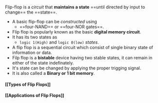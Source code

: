 Flip-flop is a *circuit* that **maintains a state** ==until directed by input to change== the ==state==.
- A basic flip-flop can be *constructed* using 
	- ==four-NAND== or ==four-NOR gates==.
- Flip flop is popularly known as the basic **digital memory circuit**.
- It has its two states as 
	- `logic 1(High)` and `logic 0(low)` *states*.
- A flip flop is a sequential circuit which consist of single binary state of information or data.
- Filp flop is a **bistable** device having two stable states, it can remain in either of the state indefinately.
- It's state can be changed by applying the proper trigging signal.
- It is also called a **Binary or 1 bit memory**.
#### [[Types of Flip Flops]]
#### [[Applications of Flip Flops]]